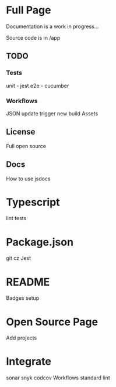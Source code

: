 # Full Page

Documentation is a work in progress...

Source code is in /app

## TODO

### Tests

unit - jest
e2e - cucumber

### Workflows

JSON update trigger new build
Assets

## License
Full open source

## Docs
How to use
jsdocs

# Typescript
lint
tests

# Package.json
git cz
Jest

# README
Badges
setup

# Open Source Page
Add projects

# Integrate
sonar
snyk
codcov
Workflows
standard lint

